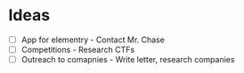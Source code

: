 # Ideas
- [ ] App for elementry - Contact Mr. Chase
- [ ] Competitions - Research CTFs
- [ ] Outreach to comapnies - Write letter, research companies
